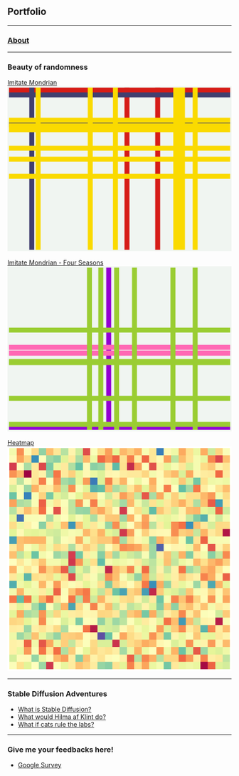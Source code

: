 ## Portfolio

---

### [About](/about)

---

### Beauty of randomness

[Imitate Mondrian](/sample_page)  
<img src="images/imitate_new_york.png?raw=true">

[Imitate Mondrian - Four Seasons](/sample_page)  
<img src="images/imitate_new_york_spring.png?raw=true">   

[Heatmap](/sample_page)    
<img src="images/heatmap2.png?raw=true">

---

### Stable Diffusion Adventures

- [What is Stable Diffusion?](/stable_diffusion_demo.md)
- [What would Hilma af Klint do?](/hilma_af_klint_inspired_art.md)
- [What if cats rule the labs?](/cats_in_labs.md)

---

### Give me your feedbacks here!
- [Google Survey](/example.com)

